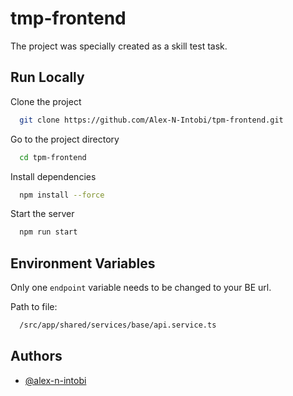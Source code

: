 
# tmp-frontend

The project was specially created as a skill test task.


## Run Locally

Clone the project

```bash
  git clone https://github.com/Alex-N-Intobi/tpm-frontend.git
```

Go to the project directory

```bash
  cd tpm-frontend
```

Install dependencies

```bash
  npm install --force
```

Start the server

```bash
  npm run start
```


## Environment Variables

Only one `endpoint` variable needs to be changed to your BE url.

Path to file:
```bash
  /src/app/shared/services/base/api.service.ts
```



## Authors

- [@alex-n-intobi](https://www.github.com/alex-n-intobi)

